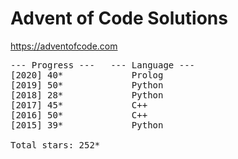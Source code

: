 # Advent of Code Solutions

https://adventofcode.com

<pre>
--- Progress ---   --- Language ---
[2020] 40*             Prolog
[2019] 50*             Python
[2018] 28*             Python
[2017] 45*             C++
[2016] 50*             C++
[2015] 39*             Python

Total stars: 252*
</pre>

